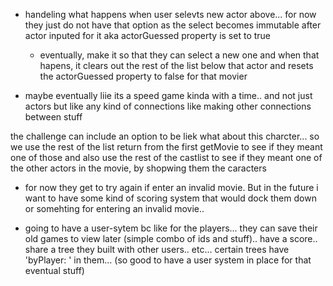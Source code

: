 - handeling what happens when user selevts new actor above... for now they just do not have that option as the select becomes immutable after actor inputed for it aka actorGuessed property is set to true
    - eventually, make it so that they can select a new one and when that hapens, it clears out the rest of the list below that actor and resets the actorGuessed property to false for that movier

- maybe eventually liie its a speed game kinda with a time.. and not just actors but like any kind of connections like making other connections between stuff

<the challenge button>
the challenge can include an option to be liek what about this charcter...
so we use the rest of the list return from the first getMovie to see if they meant one of those
and also use the rest of the castlist to see if they meant one of the other actors in the movie, by shopwing them the caracters

- for now they get to try again if enter an invalid movie. But in the future i want to have some kind of scoring system that would dock them down or somehting for entering an invalid movie..

- going to have a user-sytem bc like for the players... they can save their old games to view later (simple combo of ids and stuff).. have  a score.. share a tree they built with other users.. etc... certain trees have 'byPlayer: ' in them... (so good to have a user system in place for that eventual stuff)
<!-- * section of app like.. `view my old Treees`.. or something -->





<!--? the character names that are saved wuth the actors... once the final tree is made by the user AND it passes the checks.... present the tree to them WITH the names of the characters played by each actor... it will be NEAT -->